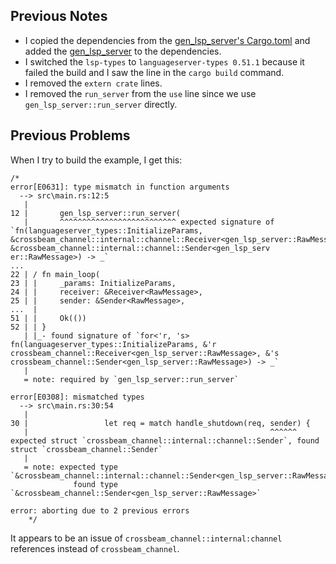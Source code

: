 ## Previous Notes

- I copied the dependencies from the [gen_lsp_server's Cargo.toml](https://github.com/rust-analyzer/rust-analyzer/blob/master/crates/gen_lsp_server/Cargo.toml) and added the [gen_lsp_server](https://crates.io/crates/gen_lsp_server) to the dependencies.
- I switched the `lsp-types` to `languageserver-types 0.51.1` because it failed the build and I saw the line in the `cargo build` command.
- I removed the `extern crate` lines.
- I removed the `run_server` from the `use` line since we use `gen_lsp_server::run_server` directly.

## Previous Problems

When I try to build the example, I get this:

```
/*
error[E0631]: type mismatch in function arguments
  --> src\main.rs:12:5
   |
12 |       gen_lsp_server::run_server(
   |       ^^^^^^^^^^^^^^^^^^^^^^^^^^ expected signature of `fn(languageserver_types::InitializeParams, &crossbeam_channel::internal::channel::Receiver<gen_lsp_server::RawMessage>, &crossbeam_channel::internal::channel::Sender<gen_lsp_serv
er::RawMessage>) -> _`
...
22 | / fn main_loop(
23 | |     _params: InitializeParams,
24 | |     receiver: &Receiver<RawMessage>,
25 | |     sender: &Sender<RawMessage>,
...  |
51 | |     Ok(())
52 | | }
   | |_- found signature of `for<'r, 's> fn(languageserver_types::InitializeParams, &'r crossbeam_channel::Receiver<gen_lsp_server::RawMessage>, &'s crossbeam_channel::Sender<gen_lsp_server::RawMessage>) -> _`
   |
   = note: required by `gen_lsp_server::run_server`

error[E0308]: mismatched types
  --> src\main.rs:30:54
   |
30 |                 let req = match handle_shutdown(req, sender) {
   |                                                      ^^^^^^ expected struct `crossbeam_channel::internal::channel::Sender`, found struct `crossbeam_channel::Sender`
   |
   = note: expected type `&crossbeam_channel::internal::channel::Sender<gen_lsp_server::RawMessage>`
              found type `&crossbeam_channel::Sender<gen_lsp_server::RawMessage>`

error: aborting due to 2 previous errors
    */
```

It appears to be an issue of `crossbeam_channel::internal:channel` references instead of `crossbeam_channel`.
